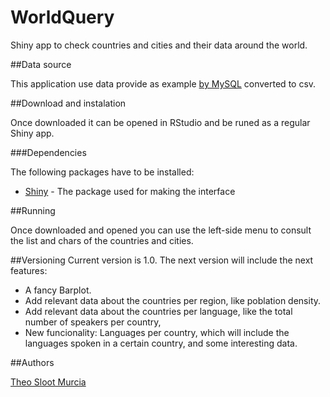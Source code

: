 # WorldQuery
Shiny app to check countries and cities and their data around the world.

##Data source

This application use data provide as example [by MySQL](http://downloads.mysql.com/docs/world.sql.zip) converted to csv.


##Download and instalation

Once downloaded it can be opened in RStudio and be runed as a regular Shiny app.

###Dependencies

The following packages have to be installed:


* [Shiny](https://github.com/rstudio/shiny) - The package used for making the interface

##Running

Once downloaded and opened you can use the left-side menu to consult the list and chars of the countries and cities.

##Versioning
Current version is 1.0. The next version will include the next features:


* A fancy Barplot.
* Add relevant data about the countries per region, like poblation density.
* Add relevant data about the countries per language, like the total number of speakers per country,
* New funcionality: Languages per country, which will include the languages spoken in a certain country, and some interesting data.

##Authors

[Theo Sloot Murcia](https://twitter.com/theosl93)



